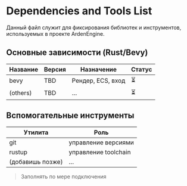 # Dependencies and Tools List

Данный файл служит для фиксирования библиотек и инструментов, используемых в проекте ArdenEngine.

## Основные зависимости (Rust/Bevy)
| Название | Версия | Назначение | Статус |
|---------|--------|------------|--------|
| bevy | TBD | Рендер, ECS, вход | ⏳ |
| (others) | TBD | … | ⏳ |

## Вспомогательные инструменты
| Утилита | Роль |
|--------|-----|
| git | управление версиями |
| rustup | управление toolchain |
| (добавишь позже) | … |

> Заполнять по мере подключения
